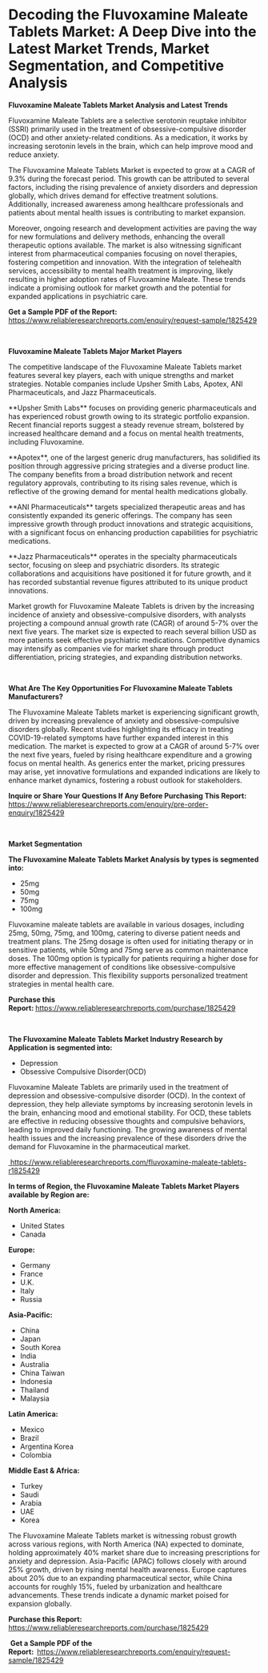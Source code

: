 <p><h1>Decoding the Fluvoxamine Maleate Tablets Market: A Deep Dive into the Latest Market Trends, Market Segmentation, and Competitive Analysis</h1></p><p><strong>Fluvoxamine Maleate Tablets Market Analysis and Latest Trends</strong></p>
<p><p>Fluvoxamine Maleate Tablets are a selective serotonin reuptake inhibitor (SSRI) primarily used in the treatment of obsessive-compulsive disorder (OCD) and other anxiety-related conditions. As a medication, it works by increasing serotonin levels in the brain, which can help improve mood and reduce anxiety.</p><p>The Fluvoxamine Maleate Tablets Market is expected to grow at a CAGR of 9.3% during the forecast period. This growth can be attributed to several factors, including the rising prevalence of anxiety disorders and depression globally, which drives demand for effective treatment solutions. Additionally, increased awareness among healthcare professionals and patients about mental health issues is contributing to market expansion.</p><p>Moreover, ongoing research and development activities are paving the way for new formulations and delivery methods, enhancing the overall therapeutic options available. The market is also witnessing significant interest from pharmaceutical companies focusing on novel therapies, fostering competition and innovation. With the integration of telehealth services, accessibility to mental health treatment is improving, likely resulting in higher adoption rates of Fluvoxamine Maleate. These trends indicate a promising outlook for market growth and the potential for expanded applications in psychiatric care.</p></p>
<p><strong>Get a Sample PDF of the Report:&nbsp;</strong> <a href="https://www.reliableresearchreports.com/enquiry/request-sample/1825429?utm_campaign=2239&utm_medium=2&utm_source=Github&utm_content=ia&utm_term=19042025&utm_id=fluvoxamine-maleate-tablets">https://www.reliableresearchreports.com/enquiry/request-sample/1825429</a></p>
<p>&nbsp;</p>
<p><strong>Fluvoxamine Maleate Tablets Major Market Players</strong></p>
<p><p>The competitive landscape of the Fluvoxamine Maleate Tablets market features several key players, each with unique strengths and market strategies. Notable companies include Upsher Smith Labs, Apotex, ANI Pharmaceuticals, and Jazz Pharmaceuticals.</p><p>**Upsher Smith Labs** focuses on providing generic pharmaceuticals and has experienced robust growth owing to its strategic portfolio expansion. Recent financial reports suggest a steady revenue stream, bolstered by increased healthcare demand and a focus on mental health treatments, including Fluvoxamine.</p><p>**Apotex**, one of the largest generic drug manufacturers, has solidified its position through aggressive pricing strategies and a diverse product line. The company benefits from a broad distribution network and recent regulatory approvals, contributing to its rising sales revenue, which is reflective of the growing demand for mental health medications globally.</p><p>**ANI Pharmaceuticals** targets specialized therapeutic areas and has consistently expanded its generic offerings. The company has seen impressive growth through product innovations and strategic acquisitions, with a significant focus on enhancing production capabilities for psychiatric medications.</p><p>**Jazz Pharmaceuticals** operates in the specialty pharmaceuticals sector, focusing on sleep and psychiatric disorders. Its strategic collaborations and acquisitions have positioned it for future growth, and it has recorded substantial revenue figures attributed to its unique product innovations.</p><p>Market growth for Fluvoxamine Maleate Tablets is driven by the increasing incidence of anxiety and obsessive-compulsive disorders, with analysts projecting a compound annual growth rate (CAGR) of around 5-7% over the next five years. The market size is expected to reach several billion USD as more patients seek effective psychiatric medications. Competitive dynamics may intensify as companies vie for market share through product differentiation, pricing strategies, and expanding distribution networks.</p></p>
<p>&nbsp;</p>
<p><strong>What Are The Key Opportunities For Fluvoxamine Maleate Tablets Manufacturers?</strong></p>
<p><p>The Fluvoxamine Maleate Tablets market is experiencing significant growth, driven by increasing prevalence of anxiety and obsessive-compulsive disorders globally. Recent studies highlighting its efficacy in treating COVID-19-related symptoms have further expanded interest in this medication. The market is expected to grow at a CAGR of around 5-7% over the next five years, fueled by rising healthcare expenditure and a growing focus on mental health. As generics enter the market, pricing pressures may arise, yet innovative formulations and expanded indications are likely to enhance market dynamics, fostering a robust outlook for stakeholders.</p></p>
<p><strong>Inquire or Share Your Questions If Any Before Purchasing This Report:</strong> <a href="https://www.reliableresearchreports.com/enquiry/pre-order-enquiry/1825429?utm_campaign=2239&utm_medium=2&utm_source=Github&utm_content=ia&utm_term=19042025&utm_id=fluvoxamine-maleate-tablets">https://www.reliableresearchreports.com/enquiry/pre-order-enquiry/1825429</a></p>
<p>&nbsp;</p>
<p><strong>Market Segmentation</strong></p>
<p><strong>The Fluvoxamine Maleate Tablets Market Analysis by types is segmented into:</strong></p>
<p><ul><li>25mg</li><li>50mg</li><li>75mg</li><li>100mg</li></ul></p>
<p><p>Fluvoxamine maleate tablets are available in various dosages, including 25mg, 50mg, 75mg, and 100mg, catering to diverse patient needs and treatment plans. The 25mg dosage is often used for initiating therapy or in sensitive patients, while 50mg and 75mg serve as common maintenance doses. The 100mg option is typically for patients requiring a higher dose for more effective management of conditions like obsessive-compulsive disorder and depression. This flexibility supports personalized treatment strategies in mental health care.</p></p>
<p><strong>Purchase this Report:&nbsp;</strong><a href="https://www.reliableresearchreports.com/purchase/1825429?utm_campaign=2239&utm_medium=2&utm_source=Github&utm_content=ia&utm_term=19042025&utm_id=fluvoxamine-maleate-tablets">https://www.reliableresearchreports.com/purchase/1825429</a></p>
<p>&nbsp;</p>
<p><strong>The Fluvoxamine Maleate Tablets Market Industry Research by Application is segmented into:</strong></p>
<p><ul><li>Depression</li><li>Obsessive Compulsive Disorder(OCD)</li></ul></p>
<p><p>Fluvoxamine Maleate Tablets are primarily used in the treatment of depression and obsessive-compulsive disorder (OCD). In the context of depression, they help alleviate symptoms by increasing serotonin levels in the brain, enhancing mood and emotional stability. For OCD, these tablets are effective in reducing obsessive thoughts and compulsive behaviors, leading to improved daily functioning. The growing awareness of mental health issues and the increasing prevalence of these disorders drive the demand for Fluvoxamine in the pharmaceutical market.</p></p>
<p><a href="https://www.reliableresearchreports.com/fluvoxamine-maleate-tablets-r1825429?utm_campaign=2239&utm_medium=2&utm_source=Github&utm_content=ia&utm_term=19042025&utm_id=fluvoxamine-maleate-tablets">&nbsp;https://www.reliableresearchreports.com/fluvoxamine-maleate-tablets-r1825429</a></p>
<p><strong>In terms of Region, the Fluvoxamine Maleate Tablets Market Players available by Region are:</strong></p>
<p>
    <p> <strong> North America: </strong>
        <ul>
            <li>United States</li>
            <li>Canada</li>
        </ul>
        </p> 
    <p> <strong> Europe: </strong>
        <ul>
            <li>Germany</li>
            <li>France</li>
            <li>U.K.</li>
            <li>Italy</li>
            <li>Russia</li>
        </ul>
        </p> 
    <p> <strong> Asia-Pacific: </strong>
        <ul>
            <li>China</li>
            <li>Japan</li>
            <li>South Korea</li>
            <li>India</li>
            <li>Australia</li>
            <li>China Taiwan</li>
            <li>Indonesia</li>
            <li>Thailand</li>
            <li>Malaysia</li>
        </ul>
        </p> 
    <p> <strong> Latin America: </strong>
        <ul>
            <li>Mexico</li>
            <li>Brazil</li>
            <li>Argentina Korea</li>
            <li>Colombia</li>
        </ul>
        </p> 
    <p> <strong> Middle East & Africa: </strong>
        <ul>
            <li>Turkey</li>
            <li>Saudi</li>
            <li>Arabia</li>
            <li>UAE</li>
            <li>Korea</li>
        </ul>
    </p>
    </p>
<p><p>The Fluvoxamine Maleate Tablets market is witnessing robust growth across various regions, with North America (NA) expected to dominate, holding approximately 40% market share due to increasing prescriptions for anxiety and depression. Asia-Pacific (APAC) follows closely with around 25% growth, driven by rising mental health awareness. Europe captures about 20% due to an expanding pharmaceutical sector, while China accounts for roughly 15%, fueled by urbanization and healthcare advancements. These trends indicate a dynamic market poised for expansion globally.</p></p>
<p><strong>Purchase this Report: </strong><a href="https://www.reliableresearchreports.com/purchase/1825429?utm_campaign=2239&utm_medium=2&utm_source=Github&utm_content=ia&utm_term=19042025&utm_id=fluvoxamine-maleate-tablets">https://www.reliableresearchreports.com/purchase/1825429</a></p>
<p>&nbsp;<strong>Get a Sample PDF of the Report:&nbsp;&nbsp;</strong><a href="https://www.reliableresearchreports.com/enquiry/request-sample/1825429?utm_campaign=2239&utm_medium=2&utm_source=Github&utm_content=ia&utm_term=19042025&utm_id=fluvoxamine-maleate-tablets">https://www.reliableresearchreports.com/enquiry/request-sample/1825429</a></p>
<p><strong></strong></p>
<p><p></p><p></p><p></p></p>